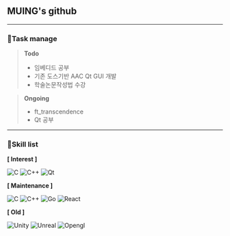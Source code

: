 ## MUING's github

---

### :memo:Task manage

>**Todo**
>- 임베디드 공부
>- 기존 도스기반 AAC Qt GUI 개발
>- 학술논문작성법 수강

>**Ongoing**
>- ft_transcendence
>- Qt 공부

---

### :wrench:Skill list

**[ Interest ]**

<img alt="C" src ="https://img.shields.io/badge/C-A8B9CC.svg?&style=for-the-badge&logo=C&logoColor=white"/> <img alt="C++" src ="https://img.shields.io/badge/C++-00599C.svg?&style=for-the-badge&logo=C%2b%2b&logoColor=white"/> <img alt="Qt" src ="https://img.shields.io/badge/Qt-41CD52.svg?&style=for-the-badge&logo=Qt&logoColor=white"/>

**[ Maintenance ]**

<img alt="C" src ="https://img.shields.io/badge/C-A8B9CC.svg?&style=for-the-badge&logo=C&logoColor=white"/> <img alt="C++" src ="https://img.shields.io/badge/C++-00599C.svg?&style=for-the-badge&logo=C%2b%2b&logoColor=white"/> <img alt="Go" src ="https://img.shields.io/badge/Go-00ADD8.svg?&style=for-the-badge&logo=Go&logoColor=white"/> <img alt="React" src ="https://img.shields.io/badge/React-61DAFB.svg?&style=for-the-badge&logo=React&logoColor=white"/>

**[ Old ]**

<img alt="Unity" src ="https://img.shields.io/badge/Unity-FFFFFF.svg?&style=for-the-badge&logo=Unity&logoColor=black"/> <img alt="Unreal" src ="https://img.shields.io/badge/Unreal-0E1128.svg?&style=for-the-badge&logo=UnrealEngine&logoColor=white"/> <img alt="Opengl" src ="https://img.shields.io/badge/OpenGL-5586A4.svg?&style=for-the-badge&logo=Opengl&logoColor=white"/>